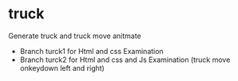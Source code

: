 # truck
Generate truck and truck move anitmate


- Branch turck1 for Html and css Examination
- Branch turck2 for Html and css and Js  Examination (truck move onkeydown left and right)
